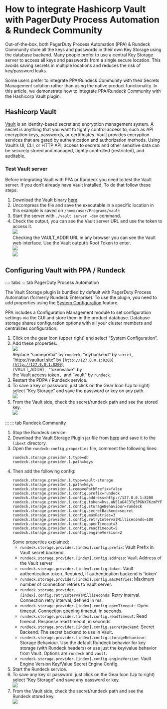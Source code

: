 # How to integrate Hashicorp Vault with PagerDuty Process Automation & Rundeck Community

Out-of-the-box, both PagerDuty Process Automation (PPA) & Rundeck Community store all the keys and passwords in their own Key Storage using the database backend. Many people prefer to use a central Key Storage server to access all keys and passwords from a single secure location. This avoids saving secrets in multiple locations and reduces the risk of key/password leaks. 

Some users prefer to integrate PPA/Rundeck Community with their Secrets Management solution rather than using the native product functionality. In this article, we demonstrate how to integrate PPA/Rundeck Community with the Hashicorp Vault plugin.

## Hashicorp Vault

[Vault](https://www.vaultproject.io/) is an identity-based secret and encryption management system. A secret is anything that you want to tightly control access to, such as API encryption keys, passwords, or certificates. Vault provides encryption services that are gated by authentication and authorization methods. Using Vault’s UI, CLI, or HTTP API, access to secrets and other sensitive data can be securely stored and managed, tightly controlled (restricted), and auditable.

### Test Vault server

Before integrating Vault with PPA or Rundeck you need to test the Vault server. If you don’t already have Vault installed, To do that follow these steps: 



1. Download the Vault binary [here](https://www.vaultproject.io/downloads).
1. Uncompress the file and save the executable in a specific location in this example is saved on `/home/user/Programs/vault`
1. Start the server with `./vault server -dev` command.
1. Check the output, you can see the Vault server URL and use the token to access it.<br>
![](~@assets/img/Vault1.png)<br>
Checking the VAULT_ADDR URL in any browser you can see the Vault web interface.  Use the Vault output’s Root Token to enter.<br>
![](~@assets/img/Vault2.png)<br>
![](~@assets/img/Vault3.png)<br>


## Configuring Vault with PPA / Rundeck

:::: tabs
::: tab PagerDuty Process Automation

The Vault Storage plugin is bundled by default with PagerDuty Process Automation (formerly Rundeck Enterprise).  To use the plugin, you need to add properties using the [System Configuration](https://docs.rundeck.com/docs/manual/configuration-mgmt/configmgmt.html#managing-configuration) feature.

PPA includes a Configuration Management module to set configuration settings via the GUI and store them in the product database. Database storage shares configuration options with all your cluster members and centralizes configuration. 



1. Click on the gear icon (upper right) and select “System Configuration”.
1. Add these properties:<br>
    ![](~@assets/img/Vault4.png)<br>
    Replace “someprefix” by `rundeck`, “mybackend” by `secret`, “https://vaulturl.site” by <code>[http://127.0.0.1:8200](http://127.0.0.1:8200) (</code>VAULT_ADDR)<code>, </code>“tokenvalue”<code> </code>by<code> </code>the Vault access token<code>, </code>and ”vault” by <code>rundeck.</code><br>
1. Restart the PDPA / Rundeck service.
1. To save a key or password, just click on the Gear Icon (Up to right) select “Key Storage” and save the password or key on any path.<br>
![](~@assets/img/Vault5.png)<br>
1. From the Vault side, check the secret/rundeck path and see the stored key.<br>
![](~@assets/img/Vault6.png)<br>

:::
::: tab Rundeck Community
1. Stop the Rundeck service.
1. Download the Vault Storage Plugin jar file from [here](https://github.com/rundeck-plugins/vault-storage/releases) and save it to the `libext` directory.
1. Open the `rundeck-config.properties` file, comment the following lines:
    ```
    rundeck.storage.provider.1.type=db
    rundeck.storage.provider.1.path=keys

    ```
1. Then add the following config:
    ```
    rundeck.storage.provider.1.type=vault-storage
    rundeck.storage.provider.1.path=keys
    rundeck.storage.provider.1.removePathPrefix=false
    rundeck.storage.provider.1.config.prefix=rundeck
    rundeck.storage.provider.1.config.address=http://127.0.0.1:8200
    rundeck.storage.provider.1.config.token=hvs.uN51uG4C3Tg5PGNX7KzmPYFY
    rundeck.storage.provider.1.config.storageBehaviour=rundeck
    rundeck.storage.provider.1.config.secretBackend=secret
    rundeck.storage.provider.1.config.maxRetries=3
    rundeck.storage.provider.1.config.retryIntervalMilliseconds=100
    rundeck.storage.provider.1.config.openTimeout=3
    rundeck.storage.provider.1.config.readTimeout=5
    rundeck.storage.provider.1.config.engineVersion=2
    ```
    Some properties explained:<br>
    * `rundeck.storage.provider.[index].config.prefix`: Vault Prefix in Vault secret backend.<br>
    * `rundeck.storage.provider.[index].config.address`: Vault Address of the Vault server<br>
    * `rundeck.storage.provider.[index].config.token`: Vault authentication token. Required, if authentication backend is 'token'<br>
    * `rundeck.storage.provider.[index].config.maxRetries`: Maximum number of connection retries to Vault server.<br>
    * `rundeck.storage.provider.[index].config.retryIntervalMilliseconds`: Retry interval. Connection retry interval, defined in ms.<br>
    * `rundeck.storage.provider.[index].config.openTimeout:` Open timeout. Connection opening timeout, in seconds.<br>
    * `rundeck.storage.provider.[index].config.readTimeout`: Read timeout. Response read timeout, in seconds.<br>
    * `rundeck.storage.provider.[index].config.secretBackend`: Secret Backend. The secret backend to use in Vault.<br>
    * `rundeck.storage.provider.[index].config.storageBehaviour`: Storage Behaviour. Use the default Rundeck behavior for key storage (with Rundeck headers) or use just the key/value behavior from Vault. Options are `rundeck` and `vault`.<br>
    * `rundeck.storage.provider.[index].config.engineVersion`: Vault Engine Version Key/Value Secret Engine Config.<br>
1. Start the Rundeck service.<br>
1. To save any key or password, just click on the Gear Icon (Up to right) select “Key Storage” and save any password or key.<br>
![](~@assets/img/Vault7.png)<br>
1. From the Vault side, check the secret/rundeck path and see the Rundeck stored key.<br>
![](~@assets/img/Vault8.png)<br>